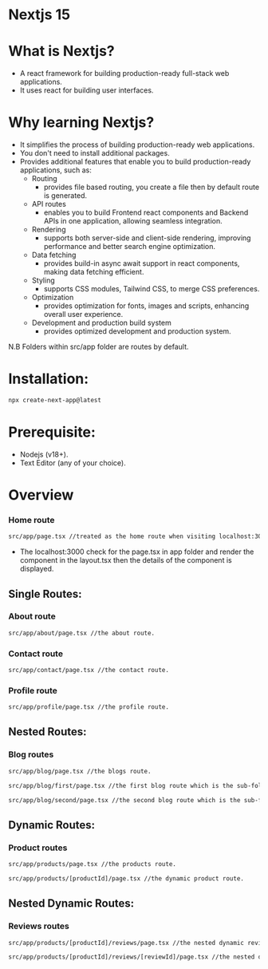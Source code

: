 # Nextjs 15

# What is Nextjs?

- A react framework for building production-ready full-stack web applications.
- It uses react for building user interfaces.

# Why learning Nextjs?

- It simplifies the process of building production-ready web applications.
- You don't need to install additional packages.
- Provides additional features that enable you to build production-ready
  applications, such as:
  - Routing
    - provides file based routing, you create a file then by default route is generated.
  - API routes
    - enables you to build Frontend react components and Backend APIs in one application, allowing seamless integration.
  - Rendering
    - supports both server-side and client-side rendering, improving performance and better search engine optimization.
  - Data fetching
    - provides build-in async await support in react components, making data fetching efficient.
  - Styling
    - supports CSS modules, Tailwind CSS, to merge CSS preferences.
  - Optimization
    - provides optimization for fonts, images and scripts, enhancing overall user experience.
  - Development and production build system
    - provides optimized development and production system.

N.B Folders within src/app folder are routes by default.

# Installation:

```bash
npx create-next-app@latest
```

# Prerequisite:

- Nodejs (v18+).
- Text Editor (any of your choice).

# Overview

### Home route

```bash
src/app/page.tsx //treated as the home route when visiting localhost:3000.
```

- The localhost:3000 check for the page.tsx in app folder and render the component in the layout.tsx then the details of the component is displayed.

## Single Routes:

### About route

```bash
src/app/about/page.tsx //the about route.
```

### Contact route

```bash
src/app/contact/page.tsx //the contact route.
```

### Profile route

```bash
src/app/profile/page.tsx //the profile route.
```

## Nested Routes:

### Blog routes

```bash
src/app/blog/page.tsx //the blogs route.

src/app/blog/first/page.tsx //the first blog route which is the sub-folder of the main.

src/app/blog/second/page.tsx //the second blog route which is the sub-folder of the main.
```

## Dynamic Routes:

### Product routes

```bash
src/app/products/page.tsx //the products route.

src/app/products/[productId]/page.tsx //the dynamic product route.
```

## Nested Dynamic Routes:

### Reviews routes

```bash
src/app/products/[productId]/reviews/page.tsx //the nested dynamic reviews route.

src/app/products/[productId]/reviews/[reviewId]/page.tsx //the nested dynamic review route.
```
